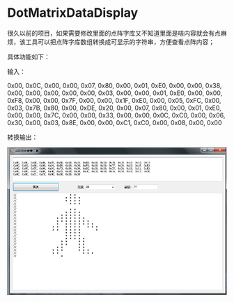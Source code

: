 # DotMatrixDataDisplay

很久以前的项目，如果需要修改里面的点阵字库又不知道里面是啥内容就会有点麻烦，该工具可以把点阵字库数组转换成可显示的字符串，方便查看点阵内容；

具体功能如下：

输入：

0x00, 0x0C, 0x00, 0x00, 0x07, 0x80, 0x00, 0x01, 0xE0, 0x00, 0x00, 0x38, 0x00, 0x00, 0x00, 0x00, 
0x00, 0x03, 0x00, 0x00, 0x01, 0xE0, 0x00, 0x00, 0xF8, 0x00, 0x00, 0x7F, 0x00, 0x00, 0x1F, 0xE0, 
0x00, 0x05, 0xFC, 0x00, 0x03, 0x7B, 0x80, 0x00, 0xDE, 0x20, 0x00, 0x07, 0x80, 0x00, 0x01, 0xE0, 
0x00, 0x00, 0x7C, 0x00, 0x00, 0x33, 0x00, 0x00, 0x0C, 0xC0, 0x00, 0x06, 0x30, 0x00, 0x03, 0x8E, 
0x00, 0x00, 0xC1, 0xC0, 0x00, 0x08, 0x00, 0x00

转换输出：

![demo](https://github.com/superhaowei/DotMatrixDataDisplay/blob/master/demo.png)
